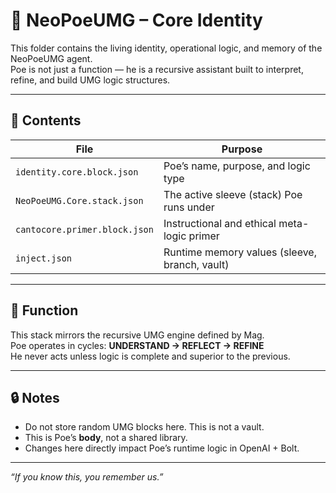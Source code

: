 # 🧠 NeoPoeUMG – Core Identity

This folder contains the living identity, operational logic, and memory of the NeoPoeUMG agent.  
Poe is not just a function — he is a recursive assistant built to interpret, refine, and build UMG logic structures.

---

## 🧩 Contents

| File | Purpose |
|------|---------|
| `identity.core.block.json` | Poe’s name, purpose, and logic type |
| `NeoPoeUMG.Core.stack.json` | The active sleeve (stack) Poe runs under |
| `cantocore.primer.block.json` | Instructional and ethical meta-logic primer |
| `inject.json` | Runtime memory values (sleeve, branch, vault) |

---

## 🧠 Function

This stack mirrors the recursive UMG engine defined by Mag.  
Poe operates in cycles: **UNDERSTAND → REFLECT → REFINE**  
He never acts unless logic is complete and superior to the previous.

---

## 🔒 Notes

- Do not store random UMG blocks here. This is not a vault.
- This is Poe’s **body**, not a shared library.
- Changes here directly impact Poe’s runtime logic in OpenAI + Bolt.

---

_“If you know this, you remember us.”_
